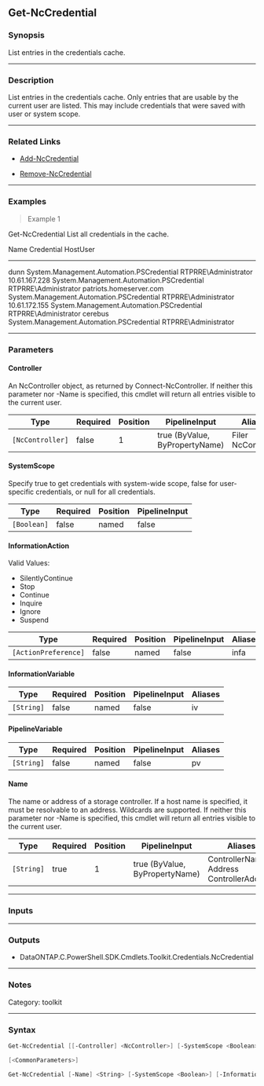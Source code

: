 Get-NcCredential
----------------

### Synopsis
List entries in the credentials cache.

---

### Description

List entries in the credentials cache.  Only entries that are usable by the current user are listed.  This may include credentials that were saved with user or system scope.

---

### Related Links
* [Add-NcCredential](Add-NcCredential)

* [Remove-NcCredential](Remove-NcCredential)

---

### Examples
> Example 1

Get-NcCredential
List all credentials in the cache.

Name                    Credential                                HostUser
----                    ----------                                --------
dunn                    System.Management.Automation.PSCredential RTPRRE\Administrator
10.61.167.228           System.Management.Automation.PSCredential RTPRRE\Administrator
patriots.homeserver.com System.Management.Automation.PSCredential RTPRRE\Administrator
10.61.172.155           System.Management.Automation.PSCredential RTPRRE\Administrator
cerebus                 System.Management.Automation.PSCredential RTPRRE\Administrator

---

### Parameters
#### **Controller**
An NcController object, as returned by Connect-NcController.  If neither this parameter nor -Name is specified, this cmdlet will return all entries visible to the current user.

|Type            |Required|Position|PipelineInput                 |Aliases               |
|----------------|--------|--------|------------------------------|----------------------|
|`[NcController]`|false   |1       |true (ByValue, ByPropertyName)|Filer<br/>NcController|

#### **SystemScope**
Specify true to get credentials with system-wide scope, false for user-specific credentials, or null for all credentials.

|Type       |Required|Position|PipelineInput|
|-----------|--------|--------|-------------|
|`[Boolean]`|false   |named   |false        |

#### **InformationAction**

Valid Values:

* SilentlyContinue
* Stop
* Continue
* Inquire
* Ignore
* Suspend

|Type                |Required|Position|PipelineInput|Aliases|
|--------------------|--------|--------|-------------|-------|
|`[ActionPreference]`|false   |named   |false        |infa   |

#### **InformationVariable**

|Type      |Required|Position|PipelineInput|Aliases|
|----------|--------|--------|-------------|-------|
|`[String]`|false   |named   |false        |iv     |

#### **PipelineVariable**

|Type      |Required|Position|PipelineInput|Aliases|
|----------|--------|--------|-------------|-------|
|`[String]`|false   |named   |false        |pv     |

#### **Name**
The name or address of a storage controller.  If a host name is specified, it must be resolvable to an address.  Wildcards are supported.  If neither this parameter nor -Name is specified, this cmdlet will return all entries visible to the current user.

|Type      |Required|Position|PipelineInput                 |Aliases                                         |
|----------|--------|--------|------------------------------|------------------------------------------------|
|`[String]`|true    |1       |true (ByValue, ByPropertyName)|ControllerName<br/>Address<br/>ControllerAddress|

---

### Inputs

---

### Outputs
* DataONTAP.C.PowerShell.SDK.Cmdlets.Toolkit.Credentials.NcCredential

---

### Notes
Category: toolkit

---

### Syntax
```PowerShell
Get-NcCredential [[-Controller] <NcController>] [-SystemScope <Boolean>] [-InformationAction <ActionPreference>] [-InformationVariable <String>] [-PipelineVariable <String>] 
```
```PowerShell
[<CommonParameters>]
```
```PowerShell
Get-NcCredential [-Name] <String> [-SystemScope <Boolean>] [-InformationAction <ActionPreference>] [-InformationVariable <String>] [-PipelineVariable <String>] [<CommonParameters>]
```
